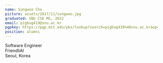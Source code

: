```yaml
---
name: Sungwoo Cho
picture: assets/2017/11/sungwoo.jpg  
graduated: SNU CSE MS, 2022  
email: pigbug419@snu.ac.kr
pgpkey: https://pgp.mit.edu/pks/lookup?search=pigbug419%40snu.ac.kr&op=index
position: alumni
---
```

Software Engineer  
FriendliAI  
Seoul, Korea  
